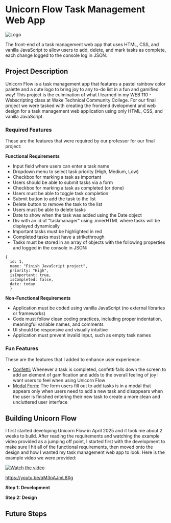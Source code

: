 # Unicorn Flow Task Management Web App
![Logo](https://github.com/user-attachments/assets/f0c8f4c7-f3de-4097-a3cb-63b5da377ccc)

The front-end of a task management web app that uses HTML, CSS, and vanilla JavaScript to allow users to add, delete, and mark tasks as complete, each change logged to the console log in JSON.

## Project Description

Unicorn Flow is a task management app that features a pastel rainbow color palette and a cute logo to bring joy to any to-do list in a fun and gamified way! This project is the culmination of what I learned in my WEB 110 - Webscripting class at Wake Technical Community College. For our final project we were tasked with creating the frontend dvelopment and web design for a task management web application using only HTML, CSS, and vanilla JavaScript. 

### Required Features

These are the features that were required by our professor for our final project:

**Functional Requirements**

- Input field where users can enter a task name
- Dropdown menu to select task priority (High, Medium, Low)
- Checkbox for marking a task as important
- Users should be able to submit tasks via a form
- Checkbox for marking a task as completed (or done)
- Users must be able to toggle task completion
- Submit button to add the task to the list
- Delete button to remove the task to the list
- Users must be able to delete tasks
- Date to show when the task was added using the Date object
- Div with an id of "taskmanager" using .innerHTML where tasks will be displayed dynamically
- Important tasks must be highlighted in red
- Completed tasks must have a strikethrough
- Tasks must be stored in an array of objects with the following properties and logged in the console in JSON:

```
{
  id: 1,
  name: "Finish JavaScript project",
  priority: "High",
  isImportant: true,
  isCompleted: false,
  date: today﻿
  }

```

**Non-Functional Requirements**
- Application must be coded using vanilla JavaScript (no external libraries or frameworks)
- Code must follow clean coding practices, including proper indentation, meaningful variable names, and comments
- UI should be responsive and visually intuitive
- Application must prevent invalid input, such as empty task names

### Fun Features

These are the features that I added to enhance user experience:

- <ins>Confetti:</ins> Whenever a task is completed, confetti falls down the screen to add an element of gamification and adds to the overall feeling of joy I want users to feel when using Unicorn Flow
- <ins>Modal Form:</ins> The form users fill out to add tasks is in a modal that appears only when users need to add a new task and disappears when the user is finished entering their new task to create a more clean and uncluttered user interface 


## Building Unicorn Flow

I first started developing Unicorn Flow in April 2025 and it took me about 2 weeks to build. After reading the requirements and watching the example video provided as a jumping off point, I started first with the development to make sure I hit all of the functional requirements, then moved onto the design and how I wanted my task management web app to look. Here is the example video we were provided:

[![Watch the video](https://img.youtube.com/vi/qM3pAJmL8Xg/hqdefault.jpg)](https://youtu.be/qM3pAJmL8Xg)

https://youtu.be/qM3pAJmL8Xg


**Step 1: Development**

**Step 2: Design**

## Future Steps
